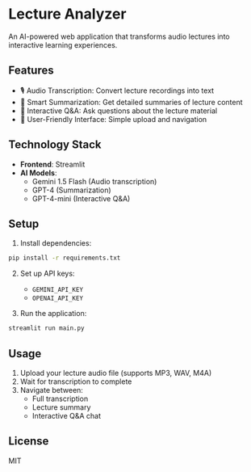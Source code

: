 # Lecture Analyzer

An AI-powered web application that transforms audio lectures into interactive learning experiences.

## Features

- 🎙️ Audio Transcription: Convert lecture recordings into text
- 📝 Smart Summarization: Get detailed summaries of lecture content
- 💬 Interactive Q&A: Ask questions about the lecture material
- 🎯 User-Friendly Interface: Simple upload and navigation

## Technology Stack

- **Frontend**: Streamlit
- **AI Models**:
  - Gemini 1.5 Flash (Audio transcription)
  - GPT-4 (Summarization)
  - GPT-4-mini (Interactive Q&A)

## Setup

1. Install dependencies:
```bash
pip install -r requirements.txt
```

2. Set up API keys:
   - `GEMINI_API_KEY`
   - `OPENAI_API_KEY`

3. Run the application:
```bash
streamlit run main.py
```


## Usage

1. Upload your lecture audio file (supports MP3, WAV, M4A)
2. Wait for transcription to complete
3. Navigate between:
   - Full transcription
   - Lecture summary
   - Interactive Q&A chat

## License

MIT